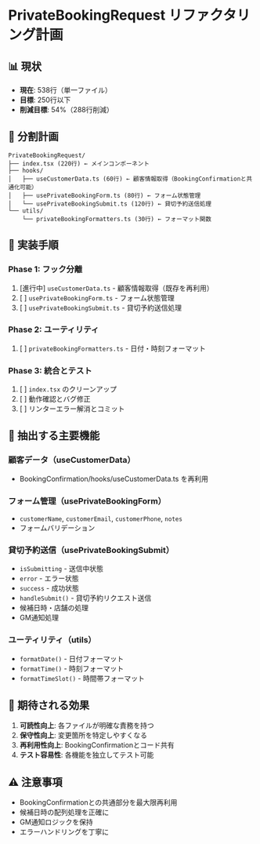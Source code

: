 # PrivateBookingRequest リファクタリング計画

## 📊 現状
- **現在**: 538行（単一ファイル）
- **目標**: 250行以下
- **削減目標**: 54%（288行削減）

## 📐 分割計画

```
PrivateBookingRequest/
├── index.tsx (220行) ← メインコンポーネント
├── hooks/
│   ├── useCustomerData.ts (60行) ← 顧客情報取得（BookingConfirmationと共通化可能）
│   ├── usePrivateBookingForm.ts (80行) ← フォーム状態管理
│   └── usePrivateBookingSubmit.ts (120行) ← 貸切予約送信処理
└── utils/
    └── privateBookingFormatters.ts (30行) ← フォーマット関数
```

## 🔄 実装手順

### Phase 1: フック分離
1. [進行中] `useCustomerData.ts` - 顧客情報取得（既存を再利用）
2. [ ] `usePrivateBookingForm.ts` - フォーム状態管理
3. [ ] `usePrivateBookingSubmit.ts` - 貸切予約送信処理

### Phase 2: ユーティリティ
1. [ ] `privateBookingFormatters.ts` - 日付・時刻フォーマット

### Phase 3: 統合とテスト
1. [ ] `index.tsx` のクリーンアップ
2. [ ] 動作確認とバグ修正
3. [ ] リンターエラー解消とコミット

## 📝 抽出する主要機能

### 顧客データ（useCustomerData）
- BookingConfirmation/hooks/useCustomerData.ts を再利用

### フォーム管理（usePrivateBookingForm）
- `customerName`, `customerEmail`, `customerPhone`, `notes`
- フォームバリデーション

### 貸切予約送信（usePrivateBookingSubmit）
- `isSubmitting` - 送信中状態
- `error` - エラー状態
- `success` - 成功状態
- `handleSubmit()` - 貸切予約リクエスト送信
- 候補日時・店舗の処理
- GM通知処理

### ユーティリティ（utils）
- `formatDate()` - 日付フォーマット
- `formatTime()` - 時刻フォーマット
- `formatTimeSlot()` - 時間帯フォーマット

## 🎯 期待される効果

1. **可読性向上**: 各ファイルが明確な責務を持つ
2. **保守性向上**: 変更箇所を特定しやすくなる
3. **再利用性向上**: BookingConfirmationとコード共有
4. **テスト容易性**: 各機能を独立してテスト可能

## ⚠️ 注意事項

- BookingConfirmationとの共通部分を最大限再利用
- 候補日時の配列処理を正確に
- GM通知ロジックを保持
- エラーハンドリングを丁寧に

